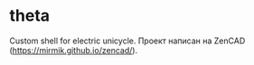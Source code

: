 # theta
Custom shell for electric unicycle.
Проект написан на ZenCAD (https://mirmik.github.io/zencad/).
